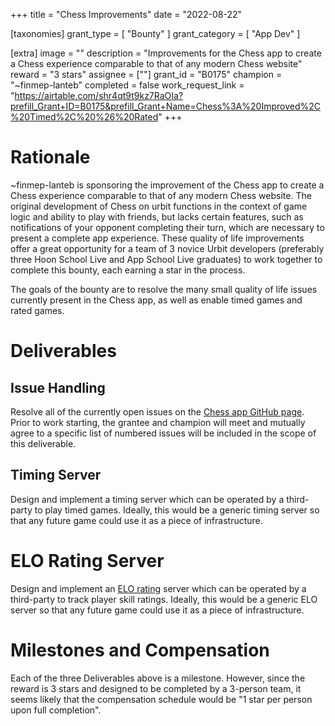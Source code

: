 +++
title = "Chess Improvements"
date = "2022-08-22"

[taxonomies]
grant_type = [ "Bounty" ]
grant_category = [ "App Dev" ]

[extra]
image = ""
description = "Improvements for the Chess app to create a Chess experience comparable to that of any modern Chess website"
reward = "3 stars"
assignee = [""]
grant_id = "B0175"
champion = "~finmep-lanteb"
completed = false
work_request_link = "https://airtable.com/shr4qt9t9kz7RaOIa?prefill_Grant+ID=B0175&prefill_Grant+Name=Chess%3A%20Improved%2C%20Timed%2C%20%26%20Rated"
+++

# Rationale
~finmep-lanteb is sponsoring the improvement of the Chess app to create a Chess experience comparable to that of any modern Chess website. The original development of Chess on urbit functions in the context of game logic and ability to play with friends, but lacks certain features, such as notifications of your opponent completing their turn, which are necessary to present a complete app experience. These quality of life improvements offer a great opportunity for a team of 3 novice Urbit developers (preferably three Hoon School Live and App School Live graduates) to work together to complete this bounty, each earning a star in the process.

The goals of the bounty are to resolve the many small quality of life issues currently present in the Chess app, as well as enable timed games and rated games.

# Deliverables
## Issue Handling
Resolve all of the currently open issues on the [Chess app GitHub page](https://github.com/ashelkovnykov/urbit-chess/issues). Prior to work starting, the grantee and champion will meet and mutually agree to a specific list of numbered issues will be included in the scope of this deliverable.

## Timing Server
Design and implement a timing server which can be operated by a third-party to play timed games. Ideally, this would be a generic timing server so that any future game could use it as a piece of infrastructure.

# ELO Rating Server
Design and implement an [ELO rating](https://en.wikipedia.org/wiki/Elo_rating_system) server which can be operated by a third-party to track player skill ratings. Ideally, this would be a generic ELO server so that any future game could use it as a piece of infrastructure.


# Milestones and Compensation
Each of the three Deliverables above is a milestone. However, since the reward is 3 stars and designed to be completed by a 3-person team, it seems likely that the compensation schedule would be "1 star per person upon full completion".


